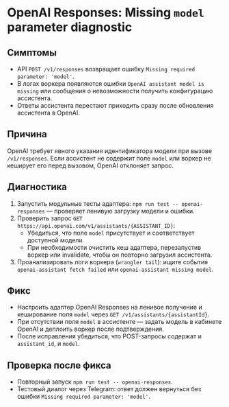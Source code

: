 # OpenAI Responses: Missing `model` parameter diagnostic

## Симптомы
- API `POST /v1/responses` возвращает ошибку `Missing required parameter: 'model'`.
- В логах воркера появляются ошибки `OpenAI assistant model is missing` или сообщения о невозможности получить конфигурацию ассистента.
- Ответы ассистента перестают приходить сразу после обновления ассистента в OpenAI.

## Причина
OpenAI требует явного указания идентификатора модели при вызове `/v1/responses`. Если ассистент не содержит поле `model` или воркер не кеширует его перед вызовом, OpenAI отклоняет запрос.

## Диагностика
1. Запустить модульные тесты адаптера: `npm run test -- openai-responses` — проверяет ленивую загрузку модели и ошибки.
2. Проверить запрос `GET https://api.openai.com/v1/assistants/{ASSISTANT_ID}`:
   - Убедиться, что поле `model` присутствует и соответствует доступной модели.
   - При необходимости очистить кеш адаптера, перезапустив воркер или invalidate, чтобы он повторно загрузил ассистента.
3. Проанализировать логи воркера (`wrangler tail`): ищите события `openai-assistant fetch failed` или `openai-assistant missing model`.

## Фикс
- Настроить адаптер OpenAI Responses на ленивое получение и кеширование поля `model` через `GET /v1/assistants/{assistantId}`.
- При отсутствии поля `model` в ассистенте — задать модель в кабинете OpenAI и деплоить воркер после подтверждения.
- После исправления убедиться, что POST-запросы содержат и `assistant_id`, и `model`.

## Проверка после фикса
- Повторный запуск `npm run test -- openai-responses`.
- Тестовый диалог через Telegram: ответ должен вернуться без ошибки `Missing required parameter: 'model'`.
